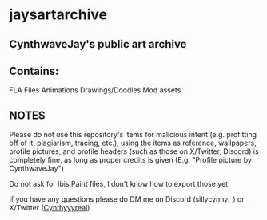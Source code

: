 # jaysartarchive
## CynthwaveJay's public art archive

## Contains:
FLA Files
Animations
Drawings/Doodles
Mod assets

## NOTES

Please do not use this repository's items for malicious intent (e.g. profitting off of it, plagiarism, tracing, etc.), using the items as reference, wallpapers, profile pictures, and profile headers (such as those on X/Twitter, Discord) is completely fine, as long as proper credits is given (E.g. "Profile picture by CynthwaveJay")

Do not ask for Ibis Paint files, I don't know how to export those yet

If you have any questions please do DM me on Discord (sillycynny._) or X/Twitter ([Cynthyyyreal](https://x.com/Cynthyyyreal))
